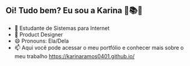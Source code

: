  ## Oi! Tudo bem? Eu sou a Karina 💜📚🌙

- 🔭 Estudante de Sistemas para Internet
- 🌱 Product Designer
- 😄 Pronouns: Ela/Dela
- 📫 Aqui você pode acessar o meu portfólio e conhecer mais sobre o meu trabalho https://karinaramos0401.github.io/




